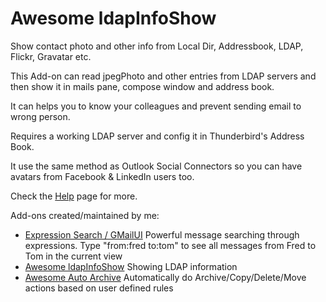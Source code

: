 # Awesome ldapInfoShow

Show contact photo and other info from Local Dir, Addressbook, LDAP, Flickr, Gravatar etc.

This Add-on can read jpegPhoto and other entries from LDAP servers and then show it in mails pane, compose window and address book.

It can helps you to know your colleagues and prevent sending email to wrong person.

Requires a working LDAP server and config it in Thunderbird's Address Book.

It use the same method as Outlook Social Connectors so you can have avatars from Facebook & LinkedIn users too.

Check the [Help](https://github.com/wangvisual/ldapinfo/blob/master/Help.md) page for more.

Add-ons created/maintained by me:
  * [Expression Search / GMailUI](https://addons.thunderbird.net/en-US/thunderbird/addon/gmailui/) Powerful message searching through expressions. Type "from:fred to:tom" to see all messages from Fred to Tom in the current view
  * [Awesome ldapInfoShow](https://addons.thunderbird.net/en-US/thunderbird/addon/ldapinfoshow/) Showing LDAP information
  * [Awesome Auto Archive](https://addons.thunderbird.net/en-US/thunderbird/addon/awesome-auto-archive/) Automatically do Archive/Copy/Delete/Move actions based on user defined rules
